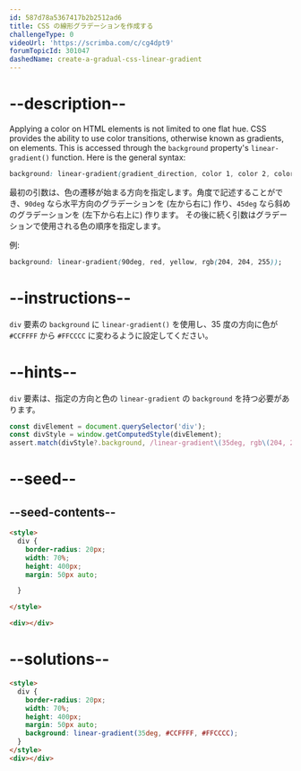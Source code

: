 ```yaml
---
id: 587d78a5367417b2b2512ad6
title: CSS の線形グラデーションを作成する
challengeType: 0
videoUrl: 'https://scrimba.com/c/cg4dpt9'
forumTopicId: 301047
dashedName: create-a-gradual-css-linear-gradient
---
```


# --description--

Applying a color on HTML elements is not limited to one flat hue. CSS provides the ability to use color transitions, otherwise known as gradients, on elements. This is accessed through the `background` property's `linear-gradient()` function. Here is the general syntax:

```css
background: linear-gradient(gradient_direction, color 1, color 2, color 3, ...);
```

最初の引数は、色の遷移が始まる方向を指定します。角度で記述することができ、`90deg` なら水平方向のグラデーションを (左から右に) 作り、`45deg` なら斜めのグラデーションを (左下から右上に) 作ります。 その後に続く引数はグラデーションで使用される色の順序を指定します。

例:

```css
background: linear-gradient(90deg, red, yellow, rgb(204, 204, 255));
```

# --instructions--

`div` 要素の `background` に `linear-gradient()` を使用し、35 度の方向に色が `#CCFFFF` から `#FFCCCC` に変わるように設定してください。

# --hints--

`div` 要素は、指定の方向と色の `linear-gradient` の `background` を持つ必要があります。

```js
const divElement = document.querySelector('div');
const divStyle = window.getComputedStyle(divElement); 
assert.match(divStyle?.background, /linear-gradient\(35deg, rgb\(204, 255, 255\), rgb\(255, 204, 204\)\)/gi);
```

# --seed--

## --seed-contents--

```html
<style>
  div {
    border-radius: 20px;
    width: 70%;
    height: 400px;
    margin: 50px auto;

  }

</style>

<div></div>
```

# --solutions--

```html
<style>
  div {
    border-radius: 20px;
    width: 70%;
    height: 400px;
    margin: 50px auto;
    background: linear-gradient(35deg, #CCFFFF, #FFCCCC);
  }
</style>
<div></div>
```
